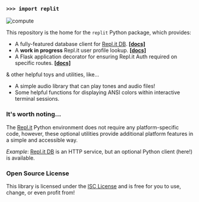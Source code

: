 ### `>>> import replit`

![compute](https://github.com/kennethreitz42/replit-py/blob/kr-cleanup/ext/readme.gif?raw=true)



This repository is the home for the `replit` Python package, which provides:

- A fully-featured database client for [Repl.it DB](https://docs.repl.it/misc/database). **[[docs]](https://example.com)**
- A **work in progress** Repl.it user profile lookup. **[[docs]](https://example.com)**
- A Flask application decorator for ensuring Repl.it Auth required on specific routes. **[[docs]](https://example.com)**

& other helpful toys and utilities, like...

- A simple audio library that can play tones and audio files!
- Some helpful functions for displaying ANSI colors within interactive terminal sessions.




### It's worth noting…


The [Repl.it](https://repl.it/) Python environment does not require any platform-specific code, however, these optional utilities provide additional platform features in a simple and accessible way.


*Example*: [Repl.it DB](https://docs.repl.it/misc/database) is an HTTP service, but an optional Python client (here!) is available.


### Open Source License

This library is licensed under the [ISC License](https://en.wikipedia.org/wiki/ISC_license) and is free for you to use, change, or even profit from!
